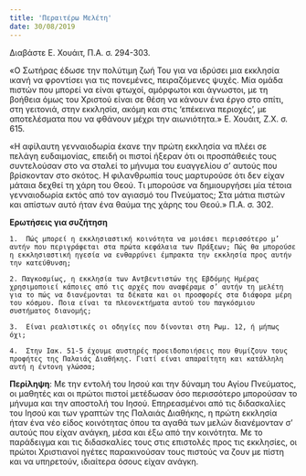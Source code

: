```yaml
---
title: 'Περαιτέρω Μελέτη'
date: 30/08/2019
---
```


Διαβάστε Ε. Χουάιτ, Π.Α. σ. 294-303.

«Ο Σωτήρας έδωσε την πολύτιμη ζωή Του για να ιδρύσει μια εκκλησία ικανή να φροντίσει για τις πονεμένες, πειραζόμενες ψυχές. Μία ομάδα πιστών που μπορεί να είναι φτωχοί, αμόρφωτοι και άγνωστοι, με τη βοήθεια όμως του Χριστού είναι σε θέση να κάνουν ένα έργο στο σπίτι, στη γειτονιά, στην εκκλησία, ακόμη και στις ‘επέκεινα περιοχές’, με αποτελέσματα που να φθάνουν μέχρι την αιωνιότητα.» Ε. Χουάιτ, Ζ.Χ. σ. 615.

«Η αφίλαυτη γενναιοδωρία έκανε την πρώτη εκκλησία να πλέει σε πελάγη ευδαιμονίας, επειδή οι πιστοί ήξεραν ότι οι προσπάθειές τους συντελούσαν στο να σταλεί το μήνυμα του ευαγγελίου σ’ αυτούς που βρίσκονταν στο σκότος. Η φιλανθρωπία τους μαρτυρούσε ότι δεν είχαν μάταια δεχθεί τη χάρη του Θεού. Τι μπορούσε να δημιουργήσει μία τέτοια γενναιοδωρία εκτός από τον αγιασμό του Πνεύματος; Στα μάτια πιστών και απίστων αυτό ήταν ένα θαύμα της χάρης του Θεού.» Π.Α. σ. 302.

**Ερωτήσεις για συζήτηση**

`1.	 Πώς μπορεί η εκκλησιαστική κοινότητα να μοιάσει περισσότερο μ’ αυτήν που περιγράφεται στα πρώτα κεφάλαια των Πράξεων; Πώς θα μπορούσε η εκκλησιαστική ηγεσία να ενθαρρύνει έμπρακτα την εκκλησία προς αυτήν την κατεύθυνση;`

`2.	Παγκοσμίως, η εκκλησία των Αντβεντιστών της Εβδόμης Ημέρας χρησιμοποιεί κάποιες από τις αρχές που αναφέραμε σ’ αυτήν τη μελέτη για το πώς να διανέμονται τα δέκατα και οι προσφορές στα διάφορα μέρη του κόσμου. Ποια είναι τα πλεονεκτήματα αυτού του παγκόσμιου συστήματος διανομής;`

`3.	 Είναι ρεαλιστικές οι οδηγίες που δίνονται στη Ρωμ. 12, ή μήπως όχι;`

`4.	 Στην Ιακ. 51-5 έχουμε αυστηρές προειδοποιήσεις που θυμίζουν τους προφήτες της Παλαιάς Διαθήκης. Γιατί είναι απαραίτητη και κατάλληλη αυτή η έντονη γλώσσα;`

**Περίληψη**: Με την εντολή του Ιησού και την δύναμη του Αγίου Πνεύματος, οι μαθητές και οι πρώτοι πιστοί μετέδωσαν όσο περισσότερο μπορούσαν το μήνυμα και την αποστολή του Ιησού. Επηρεασμένοι από τις διδασκαλίες του Ιησού και των γραπτών της Παλαιάς Διαθήκης, η πρώτη εκκλησία ήταν ένα νέο είδος κοινότητας όπου τα αγαθά των μελών διανέμονταν σ’ αυτούς που είχαν ανάγκη, μέσα και έξω από την κοινότητα. Με το παράδειγμα και τις διδασκαλίες τους στις επιστολές προς τις εκκλησίες, οι πρώτοι Χριστιανοί ηγέτες παρακινούσαν τους πιστούς να ζουν με πίστη και να υπηρετούν, ιδιαίτερα όσους είχαν ανάγκη.